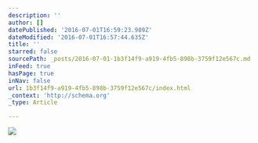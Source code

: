 ```yaml
---
description: ''
author: []
datePublished: '2016-07-01T16:59:23.989Z'
dateModified: '2016-07-01T16:57:44.635Z'
title: ''
starred: false
sourcePath: _posts/2016-07-01-1b3f14f9-a919-4fb5-898b-3759f12e567c.md
inFeed: true
hasPage: true
inNav: false
url: 1b3f14f9-a919-4fb5-898b-3759f12e567c/index.html
_context: 'http://schema.org'
_type: Article

---
```

![](https://the-grid-user-content.s3-us-west-2.amazonaws.com/c0e79557-e6f9-4856-90ef-bbce98ce464f.jpg)